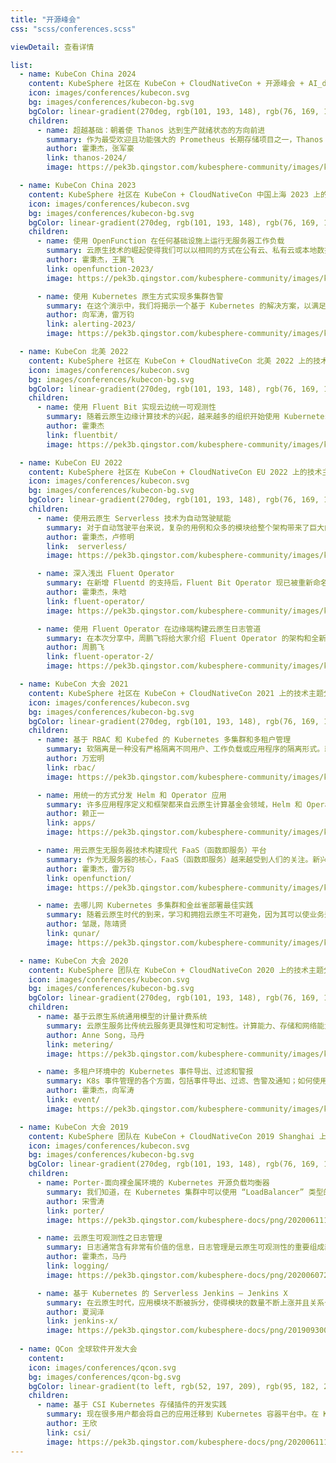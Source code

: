 ```yaml
---
title: "开源峰会"
css: "scss/conferences.scss"

viewDetail: 查看详情

list:
  - name: KubeCon China 2024
    content: KubeSphere 社区在 KubeCon + CloudNativeCon + 开源峰会 + AI_dev 中国香港 2024 上的技术主题分享。
    icon: images/conferences/kubecon.svg
    bg: images/conferences/kubecon-bg.svg
    bgColor: linear-gradient(270deg, rgb(101, 193, 148), rgb(76, 169, 134))
    children:
      - name: 超越基础：朝着使 Thanos 达到生产就绪状态的方向前进
        summary: 作为最受欢迎且功能强大的 Prometheus 长期存储项目之一，Thanos 已被广泛采用。然而，在生产环境中使用 Thanos 仍然需要自动化许多日常操作。在这次演讲中，KubeSphere 的维护者将分享他们在生产环境中使用和维护 Thanos 的经验。
        author: 霍秉杰，张军豪
        link: thanos-2024/
        image: https://pek3b.qingstor.com/kubesphere-community/images/kubecon-2024-thanos.png

  - name: KubeCon China 2023
    content: KubeSphere 社区在 KubeCon + CloudNativeCon 中国上海 2023 上的技术主题分享。
    icon: images/conferences/kubecon.svg
    bg: images/conferences/kubecon-bg.svg
    bgColor: linear-gradient(270deg, rgb(101, 193, 148), rgb(76, 169, 134))
    children:
      - name: 使用 OpenFunction 在任何基础设施上运行无服务器工作负载
        summary: 云原生技术的崛起使得我们可以以相同的方式在公有云、私有云或本地数据中心运行应用程序或工作负载。但是，对于需要访问不同云或开源中间件的各种 BaaS 服务的无服务器工作负载来说，这并不容易。在这次演讲中，OpenFunction 维护者将详细介绍如何使用 OpenFunction 解决这个问题，以及 OpenFunction 的最新更新和路线图。
        author: 霍秉杰，王翼飞
        link: openfunction-2023/
        image: https://pek3b.qingstor.com/kubesphere-community/images/kubecon-2023-openfunction.png

      - name: 使用 Kubernetes 原生方式实现多集群告警
        summary: 在这个演示中，我们将揭示一个基于 Kubernetes 的解决方案，以满足多集群和多租户告警和通知的需求。我们的综合方法涵盖了指标、事件、审计和日志的告警，同时确保与 alertmanager 的兼容性。对于指标，我们提供了适用于不同告警范围的分层 RuleGroups CRDs，同时保持与 Prometheus 规则定义的兼容性。我们还为 Kubernetes 事件和审计事件开发了特定的规则定义和评估器（即 rulers），它们共享同一规则评估引擎。我们的通知实现名为 notification-manager，提供了许多通知渠道和基本功能，如路由、过滤、聚合和通过 CRDs 进行静默。不仅如此，还提供了全面的通知历史记录、多集群和多租户支持。这些功能有助于在各种告警源之间实现无缝集成。
        author: 向军涛，雷万钧
        link: alerting-2023/
        image: https://pek3b.qingstor.com/kubesphere-community/images/kubecon-2023-alerting.png

  - name: KubeCon 北美 2022
    content: KubeSphere 社区在 KubeCon + CloudNativeCon 北美 2022 上的技术主题分享。
    icon: images/conferences/kubecon.svg
    bg: images/conferences/kubecon-bg.svg
    bgColor: linear-gradient(270deg, rgb(101, 193, 148), rgb(76, 169, 134))
    children:
      - name: 使用 Fluent Bit 实现云边统一可观测性
        summary: 随着云原生边缘计算技术的兴起，越来越多的组织开始使用 Kubernetes 结合边缘计算框架来管理边缘的资源和工作负载。其中一些边缘计算框架（如 KubeEdge）将边缘节点作为云端 K8s 集群的一部分进行管理，这对于用户管理边缘节点和边缘应用是个巨大的挑战。
        author: 霍秉杰
        link: fluentbit/
        image: https://pek3b.qingstor.com/kubesphere-community/images/kubecon-a-2022-ben.png

  - name: KubeCon EU 2022
    content: KubeSphere 社区在 KubeCon + CloudNativeCon EU 2022 上的技术主题分享。
    icon: images/conferences/kubecon.svg
    bg: images/conferences/kubecon-bg.svg
    bgColor: linear-gradient(270deg, rgb(101, 193, 148), rgb(76, 169, 134))
    children:
      - name: 使用云原生 Serverless 技术为自动驾驶赋能
        summary: 对于自动驾驶平台来说，复杂的用例和众多的模块给整个架构带来了巨大的挑战。以数据存档为例，车辆和云端每秒钟都会产生大量的时间敏感数据，分散在各种设备和集群中。各种类型的存储介质、不均匀的数据大小、混合的异步操作、陡峭的资源开销曲线等挑战都促使我们需要一个更灵活、更有弹性、更节省成本的架构。
        author: 霍秉杰，卢修明
        link:  serverless/
        image: https://pek3b.qingstor.com/kubesphere-community/images/kubecon-eu-2022-ben-lu.png

      - name: 深入浅出 Fluent Operator
        summary: 在新增 Fluentd 的支持后，Fluent Bit Operator 现已被重新命名为 Fluent Operator。在本次分享中，Fluent Operator 的 Maintainer 将会详细介绍 Fluent Operator 的主要功能及其设计原则和架构。
        author: 霍秉杰，朱晗
        link: fluent-operator/
        image: https://pek3b.qingstor.com/kubesphere-community/images/kubecon-eu-2022-fluent-operator.png

      - name: 使用 Fluent Operator 在边缘端构建云原生日志管道
        summary: 在本次分享中，周鹏飞将给大家介绍 Fluent Operator 的架构和全新设计，并通过一个 Demo 来演示如何在 K3s 上使用 Fluent Operator 来处理边缘和 IoT 场景的日志。
        author: 周鹏飞
        link: fluent-operator-2/
        image: https://pek3b.qingstor.com/kubesphere-community/images/kubecon-eu-2022-fluent-operator-2.png

  - name: KubeCon 大会 2021
    content: KubeSphere 社区在 KubeCon + CloudNativeCon 2021 上的技术主题分享。
    icon: images/conferences/kubecon.svg
    bg: images/conferences/kubecon-bg.svg
    bgColor: linear-gradient(270deg, rgb(101, 193, 148), rgb(76, 169, 134))
    children:
      - name: 基于 RBAC 和 Kubefed 的 Kubernetes 多集群和多租户管理
        summary: 软隔离是一种没有严格隔离不同用户、工作负载或应用程序的隔离形式。就 Kubernetes 而言，软隔离通常由 RBAC 和命名空间隔离。当集群管理员跨多个 Kubernetes 集群实现隔离时，会遇到许多挑战，如身份验证和授权、资源配额、网络策略、安全策略等。
        author: 万宏明
        link: rbac/
        image: https://pek3b.qingstor.com/kubesphere-community/images/kubecon2021-hongming.png

      - name: 用统一的方式分发 Helm 和 Operator 应用
        summary: 许多应用程序定义和框架都来自云原生计算基金会领域，Helm 和 Operator 是 Kubernetes 生态系统中打包和管理应用程序的最流行方式。根据云原生计算基金会 2020 年的调查，以多集群和多云为代表的企业架构已成为现代基础设施的新趋势。如何利用以应用为中心的概念来提供自助服务，跨多个 Kubernetes 集群和云交付/部署应用程序？
        author: 赖正一
        link: apps/
        image: https://pek3b.qingstor.com/kubesphere-community/images/kubecon2021-zhengyi.png

      - name: 用云原生无服务器技术构建现代 FaaS（函数即服务）平台
        summary: 作为无服务器的核心，FaaS（函数即服务）越来越受到人们的关注。新兴的云原生无服务器技术可以通过用更强大的云原生替代方案替换 FaaS平台的关键组件，从而构建一个强大的现代 FaaS 平台。
        author: 霍秉杰，雷万钧
        link: openfunction/
        image: https://pek3b.qingstor.com/kubesphere-community/images/kubecon2021-ben.png

      - name: 去哪儿网 Kubernetes 多集群和金丝雀部署最佳实践
        summary: 随着云原生时代的到来，学习和拥抱云原生不可避免，因为其可以使业务运营更加敏捷。容器化是将应用转移到 Kubernetes 之前的第一步。如何将数以千计的应用程序高效、顺畅地从基于内核的虚拟机 (KVM) 迁移到容器已成为去哪儿网基础设施团队面临的一个巨大挑战。
        author: 邹晟，陈靖贤
        link: qunar/
        image: https://pek3b.qingstor.com/kubesphere-community/images/kubecon2021-qunar.png   

  - name: KubeCon 大会 2020
    content: KubeSphere 团队在 KubeCon + CloudNativeCon 2020 上的技术主题分享。
    icon: images/conferences/kubecon.svg
    bg: images/conferences/kubecon-bg.svg
    bgColor: linear-gradient(270deg, rgb(101, 193, 148), rgb(76, 169, 134))
    children:
      - name: 基于云原生系统通用模型的计量计费系统
        summary: 云原生服务比传统云服务更具弹性和可定制性。计算能力、存储和网络能力应该按需求实时分配，指标计量和计费参数复杂，产品定价策略将依靠许多参数不仅包括资源指标，和不同的资源提供者将使用不同的程序创建和释放资源，所以硬编码的计量/计费系统不能满足快速增长的需求。
        author: Anne Song，马丹
        link: metering/
        image: https://pek3b.qingstor.com/kubesphere-community/images/kubecon2020-metering.png

      - name: 多租户环境中的 Kubernetes 事件导出、过滤和警报
        summary: K8s 事件管理的各个方面，包括事件导出、过滤、告警及通知；如何使用 Kube-Events Operator 管理事件导出、过滤和告警；如何处理多租户环境中的事件告警需求；如何使用 Alertmanager 像管理 Prometheus发出的告警一样，来管理 K8s 事件告警；如何使用 Notification Manager 在多租户环境下管理 Alertmanager 发出的通知。
        author: 霍秉杰，向军涛
        link: event/
        image: https://pek3b.qingstor.com/kubesphere-community/images/kubecon2020-event.jpg

  - name: KubeCon 大会 2019
    content: KubeSphere 团队在 KubeCon + CloudNativeCon 2019 Shanghai 上的技术主题分享。
    icon: images/conferences/kubecon.svg
    bg: images/conferences/kubecon-bg.svg
    bgColor: linear-gradient(270deg, rgb(101, 193, 148), rgb(76, 169, 134))
    children:
      - name: Porter-面向裸金属环境的 Kubernetes 开源负载均衡器
        summary: 我们知道，在 Kubernetes 集群中可以使用 “LoadBalancer” 类型的服务将后端工作负载暴露在外部。云厂商通常为 Kubernetes 提供云上的 LB 插件，但这需要将集群部署在特定 IaaS 平台上。然而，许多企业用户通常都将 Kubernetes…
        author: 宋雪涛
        link: porter/
        image: https://pek3b.qingstor.com/kubesphere-docs/png/20200611115347.png

      - name: 云原生可观测性之日志管理
        summary: 日志通常含有非常有价值的信息，日志管理是云原生可观测性的重要组成部分。不同于物理机或虚拟机，在容器与 Kubernetes 环境中，日志有标准的输出方式(stdout…
        author: 霍秉杰，马丹
        link: logging/
        image: https://pek3b.qingstor.com/kubesphere-docs/png/20200607224942.png

      - name: 基于 Kubernetes 的 Serverless Jenkins — Jenkins X
        summary: 在云原生时代，应用模块不断被拆分，使得模块的数量不断上涨并且关系也越加复杂。企业在落地云原生技术的时候同事也需要有强大的 DevOps 手段，没有 DevOps 的云原生不可能是成功的。Jenkins X 是 CDF（持续交付基金会）与
        author: 夏润泽
        link: jenkins-x/
        image: https://pek3b.qingstor.com/kubesphere-docs/png/20190930095450.png
   
  - name: QCon 全球软件开发大会
    content:
    icon: images/conferences/qcon.svg
    bg: images/conferences/qcon-bg.svg
    bgColor: linear-gradient(to left, rgb(52, 197, 209), rgb(95, 182, 216))
    children:
      - name: 基于 CSI Kubernetes 存储插件的开发实践
        summary: 现在很多用户都会将自己的应用迁移到 Kubernetes 容器平台中。在 Kubernetes 容器平台中，存储是支撑用户应用的基石。随着用户不断的将自己的应用深度部署在 K8S 容器平台中，但是我们现有的 Kubernetes…
        author: 王欣
        link: csi/
        image: https://pek3b.qingstor.com/kubesphere-docs/png/20200611114611.png
---
```

